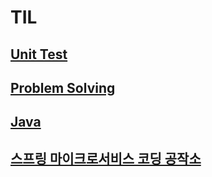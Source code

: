 # TIL

## [Unit Test](https://github.com/devMuscle/TIL/tree/main/unit-testing)

## [Problem Solving](https://github.com/devMuscle/TIL/tree/main/problem-solving)

## [Java](https://github.com/devMuscle/TIL/tree/main/java)

##  [스프링 마이크로서비스 코딩 공작소](https://github.com/devMuscle/TIL/tree/main/%EC%8A%A4%ED%94%84%EB%A7%81%20%EB%A7%88%EC%9D%B4%ED%81%AC%EB%A1%9C%EC%84%9C%EB%B9%84%EC%8A%A4%20%EC%BD%94%EB%94%A9%20%EA%B3%B5%EC%9E%91%EC%86%8C)

